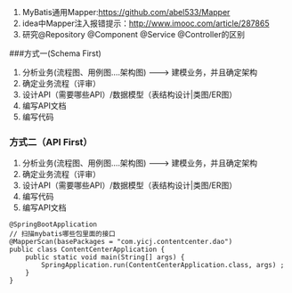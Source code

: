 1. MyBatis通用Mapper:https://github.com/abel533/Mapper
2. idea中Mapper注入报错提示：http://www.imooc.com/article/287865
3. 研究@Repository @Component @Service @Controller的区别

###方式一(Schema First)
1. 分析业务(流程图、用例图....架构图) ---> 建模业务，并且确定架构
2. 确定业务流程（评审）
3. 设计API（需要哪些API）/数据模型（表结构设计|类图/ER图）
4. 编写API文档
5. 编写代码
### 方式二（API First）
1. 分析业务(流程图、用例图....架构图) ---> 建模业务，并且确定架构
2. 确定业务流程（评审）
3. 设计API（需要哪些API）/数据模型（表结构设计|类图/ER图）
4. 编写代码
5. 编写API文档
```
@SpringBootApplication
// 扫描mybatis哪些包里面的接口
@MapperScan(basePackages = "com.yicj.contentcenter.dao")
public class ContentCenterApplication {
    public static void main(String[] args) {
        SpringApplication.run(ContentCenterApplication.class, args) ;
    }
}
```
